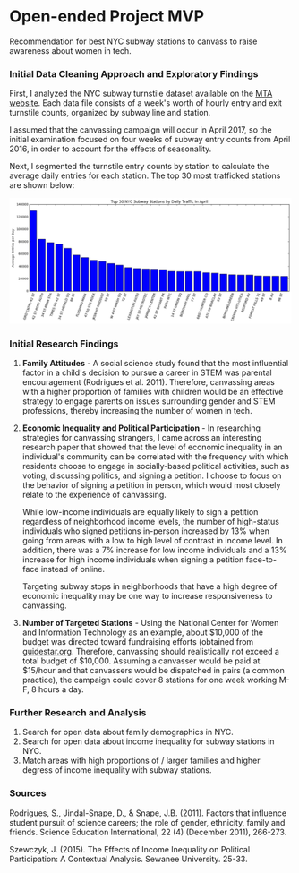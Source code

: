 # Open-ended Project MVP

Recommendation for best NYC subway stations to canvass to raise awareness
about women in tech.

### Initial Data Cleaning Approach and Exploratory Findings
First, I analyzed the NYC subway turnstile dataset available on the
[MTA website](http://web.mta.info/developers/turnstile.html).
Each data file consists of a week's worth of hourly entry and exit
turnstile counts,  organized by subway line and station.

I assumed that the canvassing campaign will occur in April 2017, so the
initial examination focused on four weeks of subway entry counts from April
2016, in order to account for the effects of seasonality.

Next, I segmented the turnstile entry counts by station to calculate the average
daily entries for each station. The top 30 most trafficked stations are
shown below:

![Top 30 NYC Subway Stations by Traffic in April Weekdays](mvp.png)

### Initial Research Findings

1. **Family Attitudes** - A social science study found that the most
influential factor in a child's decision to pursue a career in STEM was parental
encouragement (Rodrigues et al. 2011). Therefore, canvassing areas with a higher
proportion of families with children would be an effective strategy to
engage parents on issues surrounding gender and STEM professions, thereby
increasing the number of women in tech.

2. **Economic Inequality and Political Participation** - In researching
strategies for canvassing strangers, I came across an interesting research
paper that showed that the level of economic inequality in an individual's
community can be correlated with the frequency with which residents choose to
engage in socially-based political activities, such as voting, discussing
politics, and signing a petition. I choose to focus on the behavior of signing a
petition in person, which would most closely relate to the experience of
canvassing.

   While low-income individuals are equally likely to sign a petition regardless
of neighborhood income levels, the number of high-status individuals who signed
petitions in-person increased by 13% when going from areas with a low to high
level of contrast in income level. In addition, there was a 7% increase for low
income individuals and a 13% increase for high income individuals when signing
a petition face-to-face instead of online.

   Targeting subway stops in neighborhoods that have a high degree of economic
inequality may be one way to increase responsiveness to canvassing.

3. **Number of Targeted Stations** - Using the National Center for Women and
Information Technology as an example, about $10,000 of the budget
was directed toward fundraising efforts (obtained from 
[guidestar.org](https://www2.guidestar.org/profile/68-0591481). Therefore, canvassing should
realistically not exceed a total budget of $10,000.
Assuming a canvasser would be paid at $15/hour and that canvassers would be
dispatched in pairs (a common practice), the campaign could cover 8 stations
for one week working M-F, 8 hours a day.


### Further Research and Analysis

1. Search for open data about family demographics in NYC.
2. Search for open data about income inequality for subway stations in NYC.
3. Match areas with high proportions of / larger families and higher degress
of income inequality with subway stations.

### Sources

Rodrigues, S., Jindal-Snape, D., & Snape, J.B. (2011). Factors that influence
student pursuit of science careers;
the role of gender, ethnicity, family and friends. Science Education
International, 22 (4) (December 2011), 266-273.

Szewczyk, J. (2015). The Effects of Income Inequality on Political Participation:
A Contextual Analysis. Sewanee University. 25-33.
